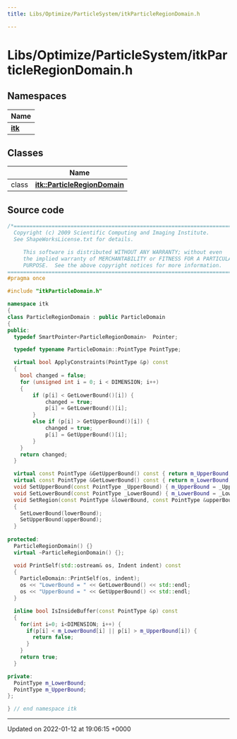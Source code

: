 ```yaml
---
title: Libs/Optimize/ParticleSystem/itkParticleRegionDomain.h

---
```


# Libs/Optimize/ParticleSystem/itkParticleRegionDomain.h



## Namespaces

| Name           |
| -------------- |
| **[itk](../Namespaces/namespaceitk.md)**  |

## Classes

|                | Name           |
| -------------- | -------------- |
| class | **[itk::ParticleRegionDomain](../Classes/classitk_1_1ParticleRegionDomain.md)**  |




## Source code

```cpp
/*=========================================================================
  Copyright (c) 2009 Scientific Computing and Imaging Institute.
  See ShapeWorksLicense.txt for details.

     This software is distributed WITHOUT ANY WARRANTY; without even 
     the implied warranty of MERCHANTABILITY or FITNESS FOR A PARTICULAR 
     PURPOSE.  See the above copyright notices for more information.
=========================================================================*/
#pragma once

#include "itkParticleDomain.h"

namespace itk
{
class ParticleRegionDomain : public ParticleDomain
{
public:
  typedef SmartPointer<ParticleRegionDomain>  Pointer;

  typedef typename ParticleDomain::PointType PointType;

  virtual bool ApplyConstraints(PointType &p) const
  {
    bool changed = false;
    for (unsigned int i = 0; i < DIMENSION; i++)
    {
        if (p[i] < GetLowerBound()[i]) {
            changed = true;
            p[i] = GetLowerBound()[i];
        }
        else if (p[i] > GetUpperBound()[i]) {
            changed = true;
            p[i] = GetUpperBound()[i];
        }
    }
    return changed;
  }

  virtual const PointType &GetUpperBound() const { return m_UpperBound; }
  virtual const PointType &GetLowerBound() const { return m_LowerBound; }
  void SetUpperBound(const PointType _UpperBound) { m_UpperBound = _UpperBound; }
  void SetLowerBound(const PointType _LowerBound) { m_LowerBound = _LowerBound; }
  void SetRegion(const PointType &lowerBound, const PointType &upperBound)
  {
    SetLowerBound(lowerBound);
    SetUpperBound(upperBound);
  }
  
protected:
  ParticleRegionDomain() {}
  virtual ~ParticleRegionDomain() {};

  void PrintSelf(std::ostream& os, Indent indent) const
  {
    ParticleDomain::PrintSelf(os, indent);
    os << "LowerBound = " << GetLowerBound() << std::endl;
    os << "UpperBound = " << GetUpperBound() << std::endl;
  }

  inline bool IsInsideBuffer(const PointType &p) const
  {
    for(int i=0; i<DIMENSION; i++) {
      if(p[i] < m_LowerBound[i] || p[i] > m_UpperBound[i]) {
        return false;
      }
    }
    return true;
  }

private:
  PointType m_LowerBound;
  PointType m_UpperBound;
};

} // end namespace itk
```


-------------------------------

Updated on 2022-01-12 at 19:06:15 +0000
